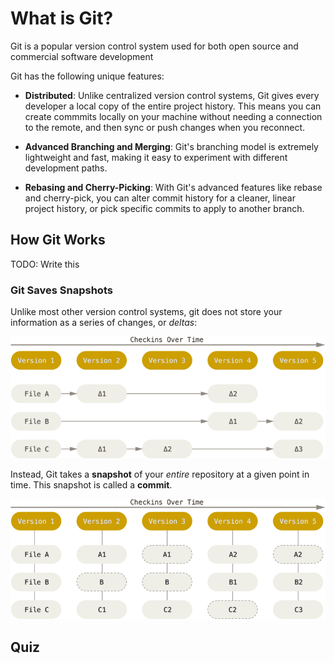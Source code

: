 # What is Git?

Git is a popular version control system used for both open source and commercial software development

Git has the following unique features:

- **Distributed**: Unlike centralized version control systems, Git gives every developer a local copy of the entire project history. This means you can create commmits locally on your machine without needing a connection to the remote, and then sync or push changes when you reconnect.

- **Advanced Branching and Merging**: Git's branching model is extremely lightweight and fast, making it easy to experiment with different development paths. 

- **Rebasing and Cherry-Picking**: With Git's advanced features like rebase and cherry-pick, you can alter commit history for a cleaner, linear project history, or pick specific commits to apply to another branch. 


## How Git Works

TODO: Write this

### Git Saves Snapshots

Unlike most other version control systems, git does not store your information as a series of changes, or _deltas_:

![Figure 1: Delta-based Version Control](../../../img/Pasted%20image%2020240124080725.png ':size=500')

Instead, Git takes a **snapshot** of your _entire_ repository at a given point in time. This snapshot is called a **commit**.

![Figure 2: Snapshot-based Version Control](../../../img/Pasted%20image%2020240124080829.png ':size=500')

## Quiz

<div class="quizdown">
  <div id="git2-quiz.js" ></div>
</div>